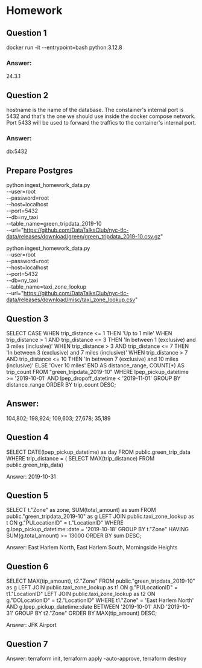 # Homework

## Question 1
docker run -it --entrypoint=bash python:3.12.8

### Answer:
24.3.1

## Question 2
hostname is the name of the database.
The constainer's internal port is 5432 and that's the one we should use inside the docker compose network. Port 5433 will be used to forward the traffics to the container's internal port. 

### Answer:
db:5432

## Prepare Postgres

python ingest_homework_data.py \
  --user=root \
  --password=root \
  --host=localhost \
  --port=5432 \
  --db=ny_taxi \
  --table_name=green_tripdata_2019-10 \
  --url="https://github.com/DataTalksClub/nyc-tlc-data/releases/download/green/green_tripdata_2019-10.csv.gz"

python ingest_homework_data.py \
  --user=root \
  --password=root \
  --host=localhost \
  --port=5432 \
  --db=ny_taxi \
  --table_name=taxi_zone_lookup \
  --url="https://github.com/DataTalksClub/nyc-tlc-data/releases/download/misc/taxi_zone_lookup.csv"

  ## Question 3
  SELECT
    CASE
        WHEN trip_distance <= 1 THEN 'Up to 1 mile'
        WHEN trip_distance > 1 AND trip_distance <= 3 THEN 'In between 1 (exclusive) and 3 miles (inclusive)'
        WHEN trip_distance > 3 AND trip_distance <= 7 THEN 'In between 3 (exclusive) and 7 miles (inclusive)'
        WHEN trip_distance > 7 AND trip_distance <= 10 THEN 'In between 7 (exclusive) and 10 miles (inclusive)'
        ELSE 'Over 10 miles'
    END AS distance_range,
    COUNT(*) AS trip_count
FROM "green_tripdata_2019-10"
WHERE lpep_pickup_datetime >= '2019-10-01'
AND lpep_dropoff_datetime < '2019-11-01'
GROUP BY distance_range
ORDER BY trip_count DESC;

## Answer:
104,802; 198,924; 109,603; 27,678; 35,189

## Question 4
SELECT DATE(lpep_pickup_datetime) as day
FROM public.green_trip_data
WHERE trip_distance = (
    SELECT MAX(trip_distance)
    FROM public.green_trip_data)

Answer: 2019-10-31

## Question 5
SELECT t."Zone" as zone, SUM(total_amount) as sum
FROM public."green_tripdata_2019-10" as g
LEFT JOIN public.taxi_zone_lookup as t
ON g."PULocationID" = t."LocationID"
WHERE g.lpep_pickup_datetime::date = '2019-10-18'
GROUP BY t."Zone"
HAVING SUM(g.total_amount) >= 13000
ORDER BY sum DESC;

Answer: East Harlem North, East Harlem South, Morningside Heights

## Question 6
SELECT MAX(tip_amount), t2."Zone"
FROM public."green_tripdata_2019-10" as g
LEFT JOIN public.taxi_zone_lookup as t1
ON g."PULocationID" = t1."LocationID"
LEFT JOIN public.taxi_zone_lookup as t2
ON g."DOLocationID" = t2."LocationID"
WHERE t1."Zone" = 'East Harlem North'
AND g.lpep_pickup_datetime::date 
BETWEEN '2019-10-01' AND '2019-10-31'
GROUP BY t2."Zone"
ORDER BY MAX(tip_amount) DESC;

Answer: JFK Airport

## Question 7

Answer: terraform init, terraform apply -auto-approve, terraform destroy